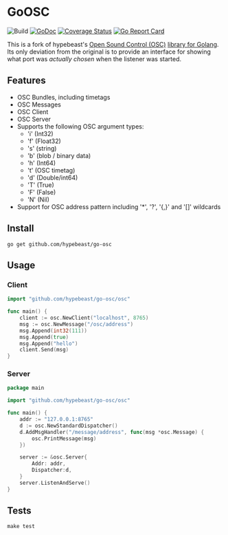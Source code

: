 # GoOSC

![Build](https://github.com/gmshoward/go-osc/actions/workflows/test.yml/badge.svg) [![GoDoc](https://godoc.org/github.com/gmshoward/go-osc/osc?status.svg)](https://godoc.org/github.com/gmshoward/go-osc/osc) [![Coverage Status](https://coveralls.io/repos/github/gmshoward/go-osc/badge.svg?branch=master)](https://coveralls.io/github/gmshoward/go-osc?branch=master)
[![Go Report Card](https://goreportcard.com/badge/github.com/gmshoward/go-osc)](https://goreportcard.com/report/github.com/gmshoward/go-osc)

This is a fork of hypebeast's [Open Sound Control (OSC)](http://opensoundcontrol.org) [library for Golang](https://pkg.go.dev/github.com/hypebeast/go-osc/osc). Its only deviation from the original is to provide an interface for showing what port was *actually chosen* when the listener was started.

## Features

-   OSC Bundles, including timetags
-   OSC Messages
-   OSC Client
-   OSC Server
-   Supports the following OSC argument types:
    -   'i' (Int32)
    -   'f' (Float32)
    -   's' (string)
    -   'b' (blob / binary data)
    -   'h' (Int64)
    -   't' (OSC timetag)
    -   'd' (Double/int64)
    -   'T' (True)
    -   'F' (False)
    -   'N' (Nil)
-   Support for OSC address pattern including '\*', '?', '{,}' and '[]' wildcards

## Install

```shell
go get github.com/hypebeast/go-osc
```

## Usage

### Client

```go
import "github.com/hypebeast/go-osc/osc"

func main() {
    client := osc.NewClient("localhost", 8765)
    msg := osc.NewMessage("/osc/address")
    msg.Append(int32(111))
    msg.Append(true)
    msg.Append("hello")
    client.Send(msg)
}
```

### Server

```go
package main

import "github.com/hypebeast/go-osc/osc"

func main() {
    addr := "127.0.0.1:8765"
    d := osc.NewStandardDispatcher()
    d.AddMsgHandler("/message/address", func(msg *osc.Message) {
        osc.PrintMessage(msg)
    })

    server := &osc.Server{
        Addr: addr,
        Dispatcher:d,
    }
    server.ListenAndServe()
}
```

## Tests

```shell
make test
```

